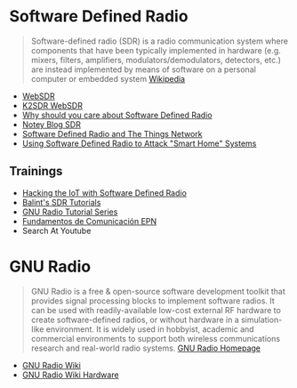 # Software Defined Radio

> Software-defined radio (SDR) is a radio communication system where components that have been typically implemented in hardware (e.g. mixers, filters, amplifiers, modulators/demodulators, detectors, etc.) are instead implemented by means of software on a personal computer or embedded system [Wikipedia](https://en.wikipedia.org/wiki/Software-defined_radio)

- [WebSDR](http://websdr.org/)
- [K2SDR WebSDR](http://71.172.24.227:8902/)
- [Why should you care about Software Defined Radio](http://hackaday.com/2015/02/12/why-you-should-care-about-software-defined-radio/)
- [Notey Blog SDR](http://www.notey.com/blogs/sdr)
- [Software Defined Radio and The Things Network](http://forum.thethingsnetwork.org/t/software-defined-radio-and-the-things-network/1286)
- [Using Software Defined Radio to Attack "Smart Home" Systems](https://www.sans.org/reading-room/whitepapers/threats/software-defined-radio-attack-smart-home-systems-35922)

## Trainings

- [Hacking the IoT with Software Defined Radio](https://conference.hitb.org/hitbsecconf2016ams/sessions/2-day-training-2-iot-security/)
- [Balint's SDR Tutorials](http://files.ettus.com/tutorials/)
- [GNU Radio Tutorial Series](https://www.youtube.com/playlist?list=PL618122BD66C8B3C4)
- [Fundamentos de Comunicación EPN](https://www.youtube.com/channel/UCL0x1sTEC8XlZnjS_SHlj8Q)
- Search At Youtube

# GNU Radio

> GNU Radio is a free & open-source software development toolkit that provides signal processing blocks to implement software radios. It can be used with readily-available low-cost external RF hardware to create software-defined radios, or without hardware in a simulation-like environment. It is widely used in hobbyist, academic and commercial environments to support both wireless communications research and real-world radio systems. [GNU Radio Homepage](http://gnuradio.org/)

- [GNU Radio Wiki](http://gnuradio.org/redmine/projects/gnuradio/wiki)
- [GNU Radio Wiki Hardware](http://gnuradio.org/redmine/projects/gnuradio/wiki/Hardware)

